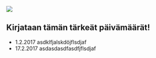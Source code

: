 



![](https://github.com/JAMK-IT/IIZP2010-system-project/blob/master/images/project-milestones/Slide4.PNG)


## Kirjataan tämän tärkeät päivämäärät!

  * 1.2.2017 asdklfjalskdöjflsdjaf
  * 17.2.2017 asdasdasdfasdfjflsdjaf
